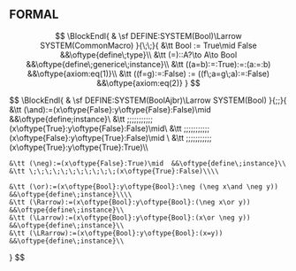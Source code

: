 ## FORMAL
$$
\BlockEndl{
    & \sf DEFINE:SYSTEM(Bool)\Larrow SYSTEM(CommonMacro)
}{\;\;}{
    &\tt Bool := True\mid False &&\oftype{define\;type}\\
    &\tt  (=)::A?\to A\to Bool  &&\oftype{define\;generice\;instance}\\
    &\tt ((a=b):=:True):=:(a:=:b) &&\oftype{axiom:eq(1)}\\
    &\tt ((f=g):=:False) := ((f\;a=g\;a):=:False) &&\oftype{axiom:eq(2)}
}
$$

$$
\BlockEndl{
    & \sf DEFINE:SYSTEM(BoolAjbr)\Larrow SYSTEM(Bool)
}{\;\;}{
    &\tt (\and):=(x\oftype{False}:y\oftype{False}:False)\mid  &&\oftype{define\;instance}\\
    &\tt \;\;\;\;\;\;\;\;\;\;\;(x\oftype{True}:y\oftype{False}:False)\mid\\
    &\tt \;\;\;\;\;\;\;\;\;\;\;(x\oftype{False}:y\oftype{True}:False)\mid \\
    &\tt \;\;\;\;\;\;\;\;\;\;\;(x\oftype{True}:y\oftype{True}:True)\\\\
    
    &\tt (\neg):=(x\oftype{False}:True)\mid  &&\oftype{define\;instance}\\
    &\tt \;\;\;\;\;\;\;\;\;\;\;(x\oftype{True}:False)\\\\
    
    &\tt (\or):=(x\oftype{Bool}:y\oftype{Bool}:\neg (\neg x\and \neg y))  &&\oftype{define\;instance}\\\\
    &\tt (\Rarrow):=(x\oftype{Bool}:y\oftype{Bool}:(\neg x\or y))  &&\oftype{define\;instance}\\
    &\tt (\Larrow):=(x\oftype{Bool}:y\oftype{Bool}:(x\or \neg y))  &&\oftype{define\;instance}\\
    &\tt (\LRarrow):=(x\oftype{Bool}:y\oftype{Bool}:(x=y))  &&\oftype{define\;instance}\\
}
$$
